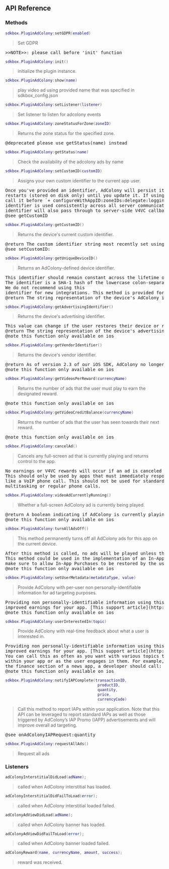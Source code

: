## API Reference

### Methods
```lua
sdkbox.PluginAdColony:setGDPR(enabled)
```
> Set GDPR

<pre>
>>NOTE>>: please call before 'init' function
</pre>

```lua
sdkbox.PluginAdColony:init()
```
> initialize the plugin instance.

```lua
sdkbox.PluginAdColony:show(name)
```
> play video ad using provided name that was specified in sdkbox_config.json

```lua
sdkbox.PluginAdColony:setListener(listener)
```
> Set listener to listen for adcolony events

```lua
sdkbox.PluginAdColony:zoneStatusForZone(zoneID)
```
> Returns the zone status for the specified zone.

<pre>
@deprecated please use getStatus(name) instead
</pre>

```lua
sdkbox.PluginAdColony:getStatus(name)
```
> Check the availability of the adcolony ads by name

```lua
sdkbox.PluginAdColony:setCustomID(customID)
```
> Assigns your own custom identifier to the current app user.

<pre>
Once you've provided an identifier, AdColony will persist it across app
restarts (stored on disk only) until you update it. If using this method,
call it before `+ configureWithAppID:zoneIDs:delegate:logging:` so that the
identifier is used consistently across all server communications. The
identifier will also pass through to server-side V4VC callbacks.
@see getCustomID
</pre>

```lua
sdkbox.PluginAdColony:getCustomID()
```
> Returns the device's current custom identifier.

<pre>
@return The custom identifier string most recently set using `+ setCustomID:`.
@see setCustomID:
</pre>

```lua
sdkbox.PluginAdColony:getUniqueDeviceID()
```
> Returns an AdColony-defined device identifier.

<pre>
This identifier should remain constant across the lifetime of an iOS device.
The identifier is a SHA-1 hash of the lowercase colon-separated MAC address of the device's WiFi interface.
We do not recommend using this
identifier for new integrations. This method is provided for backwards compatibility.
@return The string representation of the device's AdColony identifier.
</pre>

```lua
sdkbox.PluginAdColony:getAdvertisingIdentifier()
```
> Returns the device's advertising identifier.

<pre>
This value can change if the user restores their device or resets ad tracking.
@return The string representation of the device's advertising identifier, introduced in iOS 6. Returns `nil` on iOS 5 or below.
@note this function only available on ios
</pre>

```lua
sdkbox.PluginAdColony:getVendorIdentifier()
```
> Returns the device's vendor identifier.

<pre>
@return As of version 2.3 of our iOS SDK, AdColony no longer collects the vendor identifier and this method will return `nil`. This method is provided for backwards compatibility.
@note this function only available on ios
</pre>

```lua
sdkbox.PluginAdColony:getVideosPerReward(currencyName)
```
> Returns the number of ads that the user must play to earn the designated reward.

<pre>
@note this function only available on ios
</pre>

```lua
sdkbox.PluginAdColony:getVideoCreditBalance(currencyName)
```
> Returns the number of ads that the user has seen towards their next reward.

<pre>
@note this function only available on ios
</pre>

```lua
sdkbox.PluginAdColony:cancelAd()
```
> Cancels any full-screen ad that is currently playing and returns control to the app.

<pre>
No earnings or V4VC rewards will occur if an ad is canceled programmatically by the app.
This should only be used by apps that must immediately respond to non-standard incoming events,
like a VoIP phone call. This should not be used for standard app interruptions such as
multitasking or regular phone calls.
</pre>

```lua
sdkbox.PluginAdColony:videoAdCurrentlyRunning()
```
> Whether a full-screen AdColony ad is currently being played.

<pre>
@return A boolean indicating if AdColony is currently playing an ad.
@note this function only available on ios
</pre>

```lua
sdkbox.PluginAdColony:turnAllAdsOff()
```
> This method permanently turns off all AdColony ads for this app on the current device.

<pre>
After this method is called, no ads will be played unless the app is deleted and reinstalled.
This method could be used in the implementation of an In-App Purchase to disable ads;
make sure to allow In-App Purchases to be restored by the user in the case of deleting and reinstalling the app.
@note this function only available on ios
</pre>

```lua
sdkbox.PluginAdColony:setUserMetadata(metadataType, value)
```
> Provide AdColony with per-user non personally-identifiable information for ad targeting purposes.

<pre>
Providing non personally-identifiable information using this API will improve targeting and unlock
improved earnings for your app. [This support article](http://support.adcolony.com/customer/portal/articles/700183-sdk-user-metadata-pass-through) contains usage guidelines.
@note this function only available on ios
</pre>

```lua
sdkbox.PluginAdColony:userInterestedIn(topic)
```
> Provide AdColony with real-time feedback about what a user is interested in.

<pre>
Providing non personally-identifiable information using this API will improve targeting and unlock
improved earnings for your app. [This support article](http://support.adcolony.com/customer/portal/articles/700183-sdk-user-metadata-pass-through) contains usage guidelines.
You can call this as often as you want with various topics that the user has engaged in
within your app or as the user engages in them. For example, if the user has started browsing
the finance section of a news app, a developer should call: `[AdColony userInterestedIn:@"finance"]`.
@note this function only available on ios
</pre>

```lua
sdkbox.PluginAdColony:notifyIAPComplete(transactionID,
                                         productID,
                                         quantity,
                                         price,
                                         currencyCode)
```
> Call this method to report IAPs within your application. Note that this API can be leveraged to report standard IAPs
as well as those triggered by AdColony’s IAP Promo (IAPP) advertisements and will improve overall ad targeting.

<pre>
@see onAdColonyIAPRequest:quantity
</pre>

```lua
sdkbox.PluginAdColony:requestAllAds()
```
> Request all ads


### Listeners
```lua
adColonyInterstitialDidLoad(adName);
```
> called when AdColony interstitial has loaded.

```lua
adColonyInterstitialDidFailToLoad(error);
```
> called when AdColony interstitial loaded failed.

```lua
adColonyAdViewDidLoad(adName);
```
> called when AdColony banner has loaded.

```lua
adColonyAdViewDidFailToLoad(error);
```
> called when AdColony banner loaded failed.

```lua
adColonyReward(name, currencyName, amount, success);
```
> reward was received.

